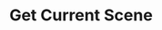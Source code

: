 ---
title: Get Current Scene
description: Get the current scene
parameters:
  - name: ObsConnection
    type: Select
    required: true
    description: |
      Select the Connection from the drop-down
      - Any, Default, or named connections will appear here
variables:
  - name: currentScene
    type: string
    description: Name of the active scene at the time of execution
    value: Gaming Scene
csharpMethods:
  - ObsGetCurrentScene
---